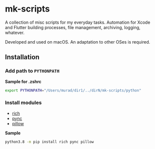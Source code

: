 # mk-scripts

A collection of misc scripts for my everyday tasks. Automation for Xcode and Flutter building processes, file management, archiving, logging, whatever.

Developed and used on macOS. An adaptation to other OSes is required.

## Installation

### Add path to `PYTHONPATH`

**Sample for .zshrc**

```zsh
export PYTHONPATH="/Users/murad/dir1/../dirN/mk-scripts/python"
```

### Install modules

- [rich](https://pypi.org/project/rich/)
- [pync](https://pypi.org/project/pync/)
- [pillow](https://pypi.org/project/pillow/)

**Sample**

```zsh
python3.8 -m pip install rich pync pillow